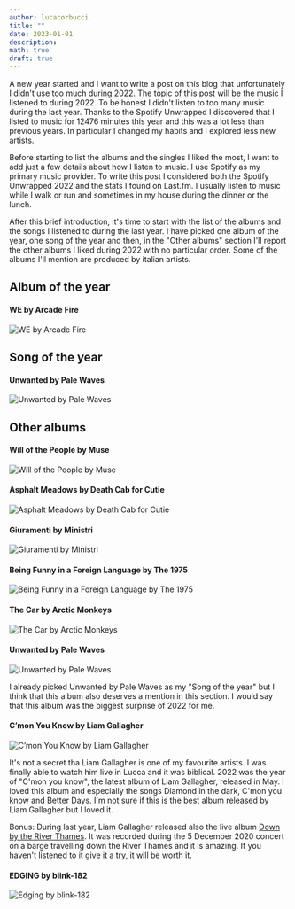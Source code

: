 ```yaml
---
author: lucacorbucci
title: ""
date: 2023-01-01
description:
math: true
draft: true
---
```


A new year started and I want to write a post on this blog that unfortunately I didn't use too much during 2022.
The topic of this post will be the music I listened to during 2022. To be honest I didn't listen to too many music during the last year. Thanks to the Spotify Unwrapped I discovered that I listed to music for 12476 minutes this year and this was a lot less than previous years. In particular I changed my habits and I explored less new artists.

Before starting to list the albums and the singles I liked the most, I want to add just a few details about how I listen to music. I use Spotify as my primary music provider. To write this post I considered both the Spotify Unwrapped 2022 and the stats I found on Last.fm. I usually listen to music while I walk or run and sometimes in my house during the dinner or the lunch.

After this brief introduction, it's time to start with the list of the albums and the songs I listened to during the last year. I have picked one album of the year, one song of the year and then, in the "Other albums" section I'll report the other albums I liked during 2022 with no particular order. Some of the albums I'll mention are produced by italian artists.

## Album of the year

#### WE by Arcade Fire

![WE by Arcade Fire](/assets/img/music_2022/we.jpg)

## Song of the year

#### Unwanted by Pale Waves

![Unwanted by Pale Waves](/assets/img/music_2022/unwanted.webp)

## Other albums

#### Will of the People by Muse

![Will of the People by Muse](/assets/img/music_2022/muse.jpg)

#### Asphalt Meadows by Death Cab for Cutie

![Asphalt Meadows by Death Cab for Cutie](/assets/img/music_2022/asphalt.jpg)

#### Giuramenti by Ministri

![Giuramenti by Ministri](/assets/img/music_2022/giuramenti.jpg)

#### Being Funny in a Foreign Language by The 1975

![Being Funny in a Foreign Language by The 1975](/assets/img/music_2022/the1975.webp)

#### The Car by Arctic Monkeys

![The Car by Arctic Monkeys](/assets/img/music_2022/arctic.webp)

#### Unwanted by Pale Waves

![Unwanted by Pale Waves](/assets/img/music_2022/unwanted.webp)

I already picked Unwanted by Pale Waves as my "Song of the year" but I think that this album also deserves a mention in this section. I would say that this album was the biggest surprise of 2022 for me.

#### C’mon You Know by Liam Gallagher

![C’mon You Know by Liam Gallagher](/assets/img/music_2022/liam.jpg)

It's not a secret tha Liam Gallagher is one of my favourite artists. I was finally able to watch him live in Lucca and it was biblical. 2022 was the year of "C'mon you know", the latest album of Liam Gallagher, released in May. I loved this album and especially the songs Diamond in the dark, C'mon you know and Better Days.
I'm not sure if this is the best album released by Liam Gallagher but I loved it.

Bonus: During last year, Liam Gallagher released also the live album [Down by the River Thames](https://open.spotify.com/album/6Xwv9fGN6ytPps8OC1NSoC). It was recorded during the 5 December 2020 concert on a barge travelling down the River Thames and it is amazing. If you haven't listened to it give it a try, it will be worth it.

#### EDGING by blink-182

![Edging by blink-182](/assets/img/music_2022/edging.jpg)

[](https://pointerpodcast.it/p/pointer127-che-sta-succedendo-alle-big-tech/)

